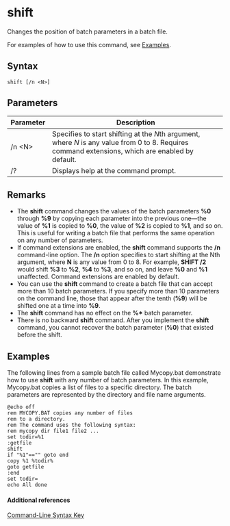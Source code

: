 # shift



Changes the position of batch parameters in a batch file.

For examples of how to use this command, see [Examples](#BKMK_examples).

## Syntax

```
shift [/n <N>]
```

## Parameters

|Parameter|Description|
|---------|-----------|
|/n \<N>|Specifies to start shifting at the *N*th argument, where *N* is any value from 0 to 8. Requires command extensions, which are enabled by default.|
|/?|Displays help at the command prompt.|

## Remarks

-   The **shift** command changes the values of the batch parameters **%0** through **%9** by copying each parameter into the previous one—the value of **%1** is copied to **%0**, the value of **%2** is copied to **%1**, and so on. This is useful for writing a batch file that performs the same operation on any number of parameters.
-   If command extensions are enabled, the **shift** command supports the **/n** command-line option. The **/n** option specifies to start shifting at the Nth argument, where **N** is any value from 0 to 8. For example, **SHIFT /2** would shift **%3** to **%2**, **%4** to **%3**, and so on, and leave **%0** and **%1** unaffected. Command extensions are enabled by default.
-   You can use the **shift** command to create a batch file that can accept more than 10 batch parameters. If you specify more than 10 parameters on the command line, those that appear after the tenth (**%9**) will be shifted one at a time into **%9**.
-   The **shift** command has no effect on the **%\*** batch parameter.
-   There is no backward **shift** command. After you implement the **shift** command, you cannot recover the batch parameter (**%0**) that existed before the shift.

## <a name="BKMK_examples"></a>Examples

The following lines from a sample batch file called Mycopy.bat demonstrate how to use **shift** with any number of batch parameters. In this example, Mycopy.bat copies a list of files to a specific directory. The batch parameters are represented by the directory and file name arguments.
```
@echo off 
rem MYCOPY.BAT copies any number of files
rem to a directory.
rem The command uses the following syntax:
rem mycopy dir file1 file2 ... 
set todir=%1
:getfile
shift
if "%1"=="" goto end
copy %1 %todir%
goto getfile
:end
set todir=
echo All done
```

#### Additional references

[Command-Line Syntax Key](command-line-syntax-key.md)